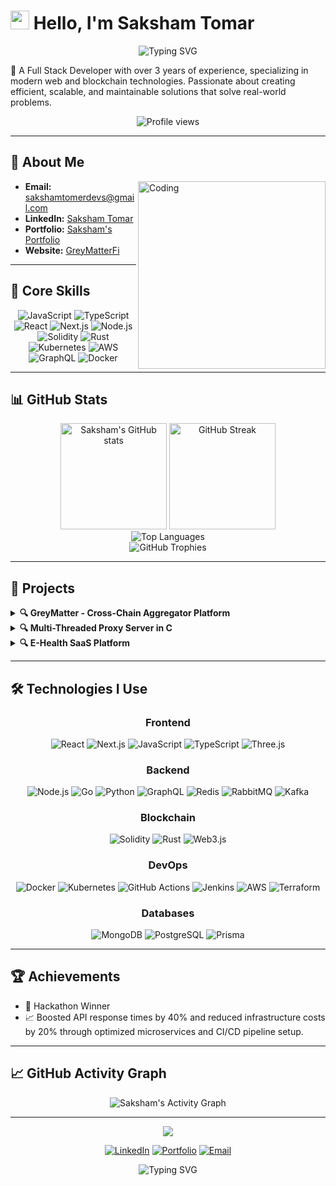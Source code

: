 # <img src="https://raw.githubusercontent.com/MartinHeinz/MartinHeinz/master/wave.gif" width="30px" height="30px"> Hello, I'm Saksham Tomar

<div align="center">
  <img src="https://readme-typing-svg.herokuapp.com?font=Fira+Code&pause=1000&color=58A6FF&center=true&vCenter=true&random=false&width=435&lines=Full+Stack+Developer;Blockchain+Enthusiast;DevOps+Engineer;Problem+Solver" alt="Typing SVG" />
</div>

🚀 A Full Stack Developer with over 3 years of experience, specializing in modern web and blockchain technologies. Passionate about creating efficient, scalable, and maintainable solutions that solve real-world problems.

<div align="center">
  <img src="https://komarev.com/ghpvc/?username=saksham-tomer&style=flat-square&color=blue" alt="Profile views"/>
</div>

---

## 💼 About Me

<img align="right" alt="Coding" width="300" src="https://camo.githubusercontent.com/5ddf73ad3a205111cf8c686f687fc216c2946a75005718c8da5b837ad9de78c9/68747470733a2f2f7468756d62732e6766796361742e636f6d2f4576696c4e657874446576696c666973682d736d616c6c2e676966">

- **Email:** sakshamtomerdevs@gmail.com
- **LinkedIn:** [Saksham Tomar](https://www.linkedin.com/in/saksham-tomar-8090b22b7/)
- **Portfolio:** [Saksham's Portfolio](https://port-one-brown.vercel.app/)
- **Website:** [GreyMatterFi](https://greymatterfi.tech)

---

## 🔧 Core Skills

<div align="center">
  
![JavaScript](https://img.shields.io/badge/-JavaScript-F7DF1E?style=for-the-badge&logo=javascript&logoColor=black&labelColor=F7DF1E)
![TypeScript](https://img.shields.io/badge/-TypeScript-3178C6?style=for-the-badge&logo=typescript&logoColor=white&labelColor=3178C6)
![React](https://img.shields.io/badge/-React-61DAFB?style=for-the-badge&logo=react&logoColor=black&labelColor=61DAFB)
![Next.js](https://img.shields.io/badge/-Next.js-000000?style=for-the-badge&logo=nextdotjs&logoColor=white&labelColor=000000)
![Node.js](https://img.shields.io/badge/-Node.js-339933?style=for-the-badge&logo=nodedotjs&logoColor=white&labelColor=339933)
![Solidity](https://img.shields.io/badge/-Solidity-363636?style=for-the-badge&logo=solidity&logoColor=white&labelColor=363636)
![Rust](https://img.shields.io/badge/-Rust-000000?style=for-the-badge&logo=rust&logoColor=white&labelColor=000000)
![Kubernetes](https://img.shields.io/badge/-Kubernetes-326CE5?style=for-the-badge&logo=kubernetes&logoColor=white&labelColor=326CE5)
![AWS](https://img.shields.io/badge/-AWS-232F3E?style=for-the-badge&logo=amazonaws&logoColor=white&labelColor=232F3E)
![GraphQL](https://img.shields.io/badge/-GraphQL-E10098?style=for-the-badge&logo=graphql&logoColor=white&labelColor=E10098)
![Docker](https://img.shields.io/badge/-Docker-2496ED?style=for-the-badge&logo=docker&logoColor=white&labelColor=2496ED)

</div>

---

## 📊 GitHub Stats

<div align="center">
  <img src="https://github-readme-stats.vercel.app/api?username=saksham-tomer&show_icons=true&theme=radical" alt="Saksham's GitHub stats" height="170px" />
  <img src="https://github-readme-streak-stats.herokuapp.com/?user=saksham-tomer&theme=radical" alt="GitHub Streak" height="170px" />
</div>

<div align="center">
  <img src="https://github-readme-stats.vercel.app/api/top-langs/?username=saksham-tomer&layout=compact&theme=radical" alt="Top Languages" />
</div>

<div align="center">
  <img src="https://github-profile-trophy.vercel.app/?username=saksham-tomer&theme=radical&no-frame=false&no-bg=true&margin-w=4&column=7" alt="GitHub Trophies" />
</div>

---

## 🌟 Projects

<details>
  <summary><b>🔍 GreyMatter - Cross-Chain Aggregator Platform</b></summary>
  <br/>
  <p>A cross-chain aggregator platform using Wormhole for token bridging and DeFi protocol integration. GreyMatter retrieves yield farming data from DeFiLlama and other sources, providing an AI chatbot interface for an enhanced user experience.</p>
  <p><b>Technologies:</b> Web3.js, React, Node.js, Solidity</p>
  <a href="https://github.com/saksham-tomer/greymatter">View Repository</a>
</details>

<details>
  <summary><b>🔍 Multi-Threaded Proxy Server in C</b></summary>
  <br/>
  <p>Developed a highly efficient, multi-threaded proxy server with an LRU caching mechanism, utilizing pthreads for handling concurrent requests. Achieved a 40% improvement in response times and 30% reduction in data inconsistencies with mutexes and semaphores.</p>
  <p><b>Technologies:</b> C, pthreads, Systems Programming</p>
  <a href="https://github.com/saksham-tomer/proxyServerMultiThreaded">View Repository</a>
</details>

<details>
  <summary><b>🔍 E-Health SaaS Platform</b></summary>
  <br/>
  <p>An e-health app developed for SRMS Hospital, built with Next.js and WebRTC for online consultations. Deployed with Docker and Kubernetes for scalability, using Redis for message queuing and Kafka for real-time notifications.</p>
  <p><b>Technologies:</b> Next.js, WebRTC, Docker, Kubernetes, Redis, Kafka</p>
</details>

---

## 🛠️ Technologies I Use

<div align="center">
  
### Frontend
![React](https://img.shields.io/badge/-React-61DAFB?style=flat-square&logo=react&logoColor=black)
![Next.js](https://img.shields.io/badge/-Next.js-000000?style=flat-square&logo=nextdotjs&logoColor=white)
![JavaScript](https://img.shields.io/badge/-JavaScript-F7DF1E?style=flat-square&logo=javascript&logoColor=black)
![TypeScript](https://img.shields.io/badge/-TypeScript-3178C6?style=flat-square&logo=typescript&logoColor=white)
![Three.js](https://img.shields.io/badge/-Three.js-000000?style=flat-square&logo=threedotjs&logoColor=white)

### Backend
![Node.js](https://img.shields.io/badge/-Node.js-339933?style=flat-square&logo=nodedotjs&logoColor=white)
![Go](https://img.shields.io/badge/-Go-00ADD8?style=flat-square&logo=go&logoColor=white)
![Python](https://img.shields.io/badge/-Python-3776AB?style=flat-square&logo=python&logoColor=white)
![GraphQL](https://img.shields.io/badge/-GraphQL-E10098?style=flat-square&logo=graphql&logoColor=white)
![Redis](https://img.shields.io/badge/-Redis-DC382D?style=flat-square&logo=redis&logoColor=white)
![RabbitMQ](https://img.shields.io/badge/-RabbitMQ-FF6600?style=flat-square&logo=rabbitmq&logoColor=white)
![Kafka](https://img.shields.io/badge/-Kafka-231F20?style=flat-square&logo=apachekafka&logoColor=white)

### Blockchain
![Solidity](https://img.shields.io/badge/-Solidity-363636?style=flat-square&logo=solidity&logoColor=white)
![Rust](https://img.shields.io/badge/-Rust-000000?style=flat-square&logo=rust&logoColor=white)
![Web3.js](https://img.shields.io/badge/-Web3.js-F16822?style=flat-square&logo=web3dotjs&logoColor=white)

### DevOps
![Docker](https://img.shields.io/badge/-Docker-2496ED?style=flat-square&logo=docker&logoColor=white)
![Kubernetes](https://img.shields.io/badge/-Kubernetes-326CE5?style=flat-square&logo=kubernetes&logoColor=white)
![GitHub Actions](https://img.shields.io/badge/-GitHub_Actions-2088FF?style=flat-square&logo=githubactions&logoColor=white)
![Jenkins](https://img.shields.io/badge/-Jenkins-D24939?style=flat-square&logo=jenkins&logoColor=white)
![AWS](https://img.shields.io/badge/-AWS-232F3E?style=flat-square&logo=amazonaws&logoColor=white)
![Terraform](https://img.shields.io/badge/-Terraform-7B42BC?style=flat-square&logo=terraform&logoColor=white)

### Databases
![MongoDB](https://img.shields.io/badge/-MongoDB-47A248?style=flat-square&logo=mongodb&logoColor=white)
![PostgreSQL](https://img.shields.io/badge/-PostgreSQL-4169E1?style=flat-square&logo=postgresql&logoColor=white)
![Prisma](https://img.shields.io/badge/-Prisma-2D3748?style=flat-square&logo=prisma&logoColor=white)
  
</div>

---

## 🏆 Achievements

- 🥇 Hackathon Winner
- 📈 Boosted API response times by 40% and reduced infrastructure costs by 20% through optimized microservices and CI/CD pipeline setup.

---

## 📈 GitHub Activity Graph

<div align="center">
  <img alt="Saksham's Activity Graph" src="https://github-readme-activity-graph.vercel.app/graph?username=saksham-tomer&theme=tokyo-night" />
</div>

---

<div align="center">
  <img src="https://raw.githubusercontent.com/Trilokia/Trilokia/379277808c61ef204768a61bbc5d25bc7798ccf1/bottom_header.svg" />
</div>

<div align="center">
  
  [![LinkedIn](https://img.shields.io/badge/LinkedIn-0077B5?style=for-the-badge&logo=linkedin&logoColor=white)](https://www.linkedin.com/in/saksham-tomar-8090b22b7/)
  [![Portfolio](https://img.shields.io/badge/Portfolio-000000?style=for-the-badge&logo=About.me&logoColor=white)](https://port-one-brown.vercel.app/)
  [![Email](https://img.shields.io/badge/Email-D14836?style=for-the-badge&logo=gmail&logoColor=white)](mailto:sakshamtomerdevs@gmail.com)
  
</div>

<div align="center">
  <img src="https://readme-typing-svg.herokuapp.com?font=Fira+Code&pause=1000&color=58A6FF&center=true&vCenter=true&width=500&lines=Let's+connect+and+build+something+amazing!" alt="Typing SVG" />
</div>
